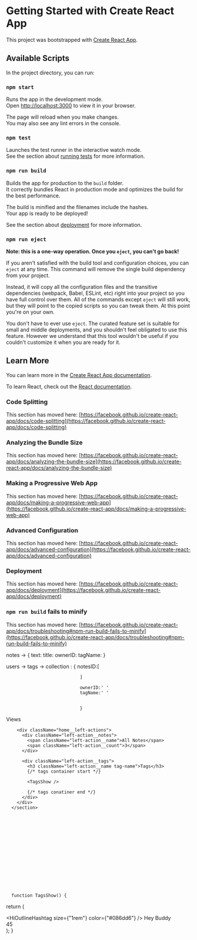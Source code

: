 # Getting Started with Create React App

This project was bootstrapped with [Create React App](https://github.com/facebook/create-react-app).

## Available Scripts

In the project directory, you can run:

### `npm start`

Runs the app in the development mode.\
Open [http://localhost:3000](http://localhost:3000) to view it in your browser.

The page will reload when you make changes.\
You may also see any lint errors in the console.

### `npm test`

Launches the test runner in the interactive watch mode.\
See the section about [running tests](https://facebook.github.io/create-react-app/docs/running-tests) for more information.

### `npm run build`

Builds the app for production to the `build` folder.\
It correctly bundles React in production mode and optimizes the build for the best performance.

The build is minified and the filenames include the hashes.\
Your app is ready to be deployed!

See the section about [deployment](https://facebook.github.io/create-react-app/docs/deployment) for more information.

### `npm run eject`

**Note: this is a one-way operation. Once you `eject`, you can't go back!**

If you aren't satisfied with the build tool and configuration choices, you can `eject` at any time. This command will remove the single build dependency from your project.

Instead, it will copy all the configuration files and the transitive dependencies (webpack, Babel, ESLint, etc) right into your project so you have full control over them. All of the commands except `eject` will still work, but they will point to the copied scripts so you can tweak them. At this point you're on your own.

You don't have to ever use `eject`. The curated feature set is suitable for small and middle deployments, and you shouldn't feel obligated to use this feature. However we understand that this tool wouldn't be useful if you couldn't customize it when you are ready for it.

## Learn More

You can learn more in the [Create React App documentation](https://facebook.github.io/create-react-app/docs/getting-started).

To learn React, check out the [React documentation](https://reactjs.org/).

### Code Splitting

This section has moved here: [https://facebook.github.io/create-react-app/docs/code-splitting](https://facebook.github.io/create-react-app/docs/code-splitting)

### Analyzing the Bundle Size

This section has moved here: [https://facebook.github.io/create-react-app/docs/analyzing-the-bundle-size](https://facebook.github.io/create-react-app/docs/analyzing-the-bundle-size)

### Making a Progressive Web App

This section has moved here: [https://facebook.github.io/create-react-app/docs/making-a-progressive-web-app](https://facebook.github.io/create-react-app/docs/making-a-progressive-web-app)

### Advanced Configuration

This section has moved here: [https://facebook.github.io/create-react-app/docs/advanced-configuration](https://facebook.github.io/create-react-app/docs/advanced-configuration)

### Deployment

This section has moved here: [https://facebook.github.io/create-react-app/docs/deployment](https://facebook.github.io/create-react-app/docs/deployment)

### `npm run build` fails to minify

This section has moved here: [https://facebook.github.io/create-react-app/docs/troubleshooting#npm-run-build-fails-to-minify](https://facebook.github.io/create-react-app/docs/troubleshooting#npm-run-build-fails-to-minify)













notes -> {
            text:
            title:
            ownerID:
            tagName:
        }

users -> tags -> collection : {
                                notesID:[

                                ]

                                ownerID:' '
                                tagName:' '
                                
                                
                                } 










   <section className="home__left">
        <div className="home__left-header">
          <span className="left-header__text">Views</span>
          <span className="add__button">
            <GrFormAdd size={"1.2rem"} />
          </span>
        </div>

        <div className="home__left-actions">
          <div className="left-action__notes">
            <span className="left-action__name">All Notes</span>
            <span className="left-action__count">3</span>
          </div>

          <div className="left-action__tags">
            <h3 className="left-action__name tag-name">Tags</h3>
            {/* tags container start */}

            <TagsShow />

            {/* tags conatiner end */}
          </div>
        </div>
      </section>
















      function TagsShow() {
  return (
    <div className="tags__container">
      <div className="tags__name-info">
        <HiOutlineHashtag size={"1rem"} color={"#086dd6"} />
        <span className="tags__name">Hey Buddy</span>
      </div>
      <span className="tags__count">45</span>
    </div>
  );
}